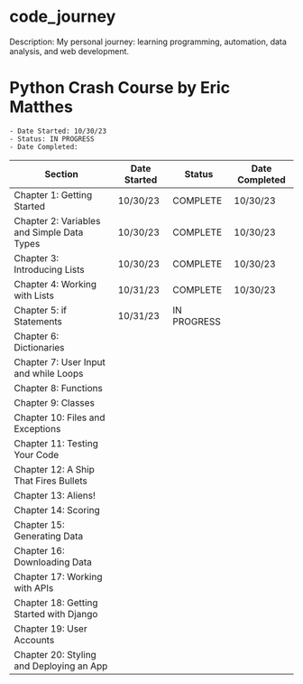 # code_journey
Description: My personal journey: learning programming, automation, data analysis, and web development.

# Python Crash Course by Eric Matthes
    - Date Started: 10/30/23
    - Status: IN PROGRESS
    - Date Completed:
| Section                               | Date Started | Status          | Date Completed |
|---------------------------------------|--------------|-----------------|----------------|
| Chapter 1: Getting Started            | 10/30/23     | COMPLETE        | 10/30/23       |
| Chapter 2: Variables and Simple Data Types | 10/30/23     | COMPLETE        | 10/30/23       |
| Chapter 3: Introducing Lists          | 10/30/23     | COMPLETE        | 10/30/23       |
| Chapter 4: Working with Lists         | 10/31/23     | COMPLETE        | 10/30/23       |
| Chapter 5: if Statements              | 10/31/23     | IN PROGRESS    |                |
| Chapter 6: Dictionaries               |              |                 |                |
| Chapter 7: User Input and while Loops  |              |                 |                |
| Chapter 8: Functions                  |              |                 |                |
| Chapter 9: Classes                    |              |                 |                |
| Chapter 10: Files and Exceptions      |              |                 |                |
| Chapter 11: Testing Your Code         |              |                 |                |
| Chapter 12: A Ship That Fires Bullets |              |                 |                |
| Chapter 13: Aliens!                   |              |                 |                |
| Chapter 14: Scoring                   |              |                 |                |
| Chapter 15: Generating Data           |              |                 |                |
| Chapter 16: Downloading Data           |              |                 |                |
| Chapter 17: Working with APIs         |              |                 |                |
| Chapter 18: Getting Started with Django |              |                 |                |
| Chapter 19: User Accounts             |              |                 |                |
| Chapter 20: Styling and Deploying an App |              |                 |                |

